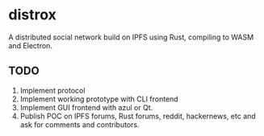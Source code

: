 # distrox

A distributed social network build on IPFS using Rust, compiling to WASM
and Electron.


## TODO

1. Implement protocol
1. Implement working prototype with CLI frontend
1. Implement GUI frontend with azul or Qt.
1. Publish POC on IPFS forums, Rust forums, reddit, hackernews, etc and ask for
   comments and contributors.

